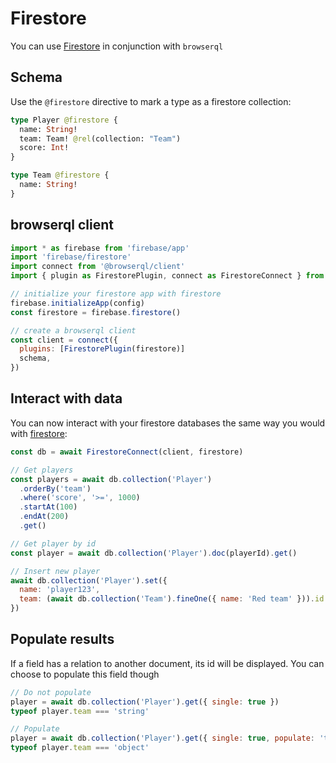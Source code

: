 # Firestore

You can use [Firestore](https://firebase.google.com/products/firestore) in conjunction with `browserql`

## Schema

Use the `@firestore` directive to mark a type as a firestore collection:

```graphql
type Player @firestore {
  name: String!
  team: Team! @rel(collection: "Team")
  score: Int!
}

type Team @firestore {
  name: String!
}
```

## browserql client

```js
import * as firebase from 'firebase/app'
import 'firebase/firestore'
import connect from '@browserql/client'
import { plugin as FirestorePlugin, connect as FirestoreConnect } from '@browserql/firestore'

// initialize your firestore app with firestore
firebase.initializeApp(config)
const firestore = firebase.firestore()

// create a browserql client
const client = connect({
  plugins: [FirestorePlugin(firestore)]
  schema,
})
```

## Interact with data

You can now interact with your firestore databases the same way you would with [firestore](https://firebase.google.com/docs/firestore?authuser=0):

```js
const db = await FirestoreConnect(client, firestore)

// Get players
const players = await db.collection('Player')
  .orderBy('team')
  .where('score', '>=', 1000)
  .startAt(100)
  .endAt(200)
  .get()

// Get player by id
const player = await db.collection('Player').doc(playerId).get()

// Insert new player
await db.collection('Player').set({
  name: 'player123',
  team: (await db.collection('Team').fineOne({ name: 'Red team' })).id
})
```

## Populate results

If a field has a relation to another document, its id will be displayed. You can choose to populate this field though

```js
// Do not populate
player = await db.collection('Player').get({ single: true })
typeof player.team === 'string'

// Populate
player = await db.collection('Player').get({ single: true, populate: 'team' })
typeof player.team === 'object'
```
